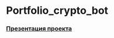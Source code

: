 # Portfolio_crypto_bot
### [Презентация проекта](https://docs.google.com/presentation/d/1nlagX-tdE88S0WCz2FHVyds8HKwBuHjR/edit?usp=sharing&ouid=113574880563188302088&rtpof=true&sd=true)
